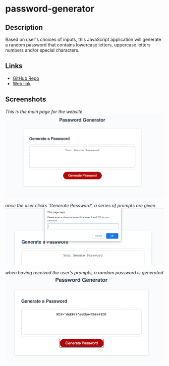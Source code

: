 # password-generator

## Description

Based on user's choices of inputs, this JavaScript application will generate a random password that contains lowercase letters, uppercase letters numbers and/or special characters. 

## Links

- [GitHub Repo](https://github.com/CodyBonsma/password-generator/commits/master)
- [Web link](https://codybonsma.github.io/password-generator/)

## Screenshots

*This is the main page for the website*
![Main page](./main-page.png)

*once the user clicks 'Generate Password', a series of prompts are given*
![prompt](./prompts.png)

*when having received the user's prompts, a random password is generated*
![Random password](./random-password.png)

